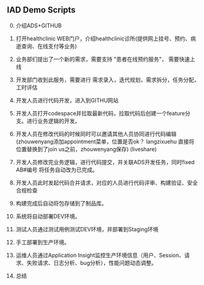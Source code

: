 ## IAD Demo Scripts

0. 介绍ADS+GITHUB

1. 打开healthclinic WEB门户，介绍healthclinic诊所(提供网上挂号、预约、病逝查询、在线支付等业务)

2. 业务部们提出了一个新的需求，需要支持 "患者在线预约服务"， 需要快速上线

3. 开发部门收到此服务，需要进行 需求录入，迭代规划，需求拆分，任务分配，工时评估

4. 开发人员进行代码开发，进入到GITHU网站

5. 开发人员打开codespace并拉取最新代码，拉取代码后创建一个feature分支。进行业务逻辑的开发。

6. 开发人员在修改代码的时候同时可以邀请其他人员协同进行代码编辑(zhouwenyang添加appointment菜单，位置是否ok？ langzixuehu 直接将位置替换到了join us之前，zhouwenyang保存) (liveshare)

7. 开发人员修改完业务逻辑，进行代码提交，并关联ADS开发任务，同时fixed AB#编号 将任务自动改为已完成。

8. 开发人员此时发起代码合并请求，对应的人员进行代码评审、构建验证、安全合规检查

9. 构建完成后自动将包存储到了制品库。

10. 系统将自动部署DEV环境。

11. 测试人员通过测试用例测试DEV环境，并部署到Staging环境

12. 手工部署到生产环境。

13. 运维人员通过Application Insight监控生产环境信息（用户、Session、请求、失败请求、日志分析、bug分析），性能问题动态调整。

14. 总结
